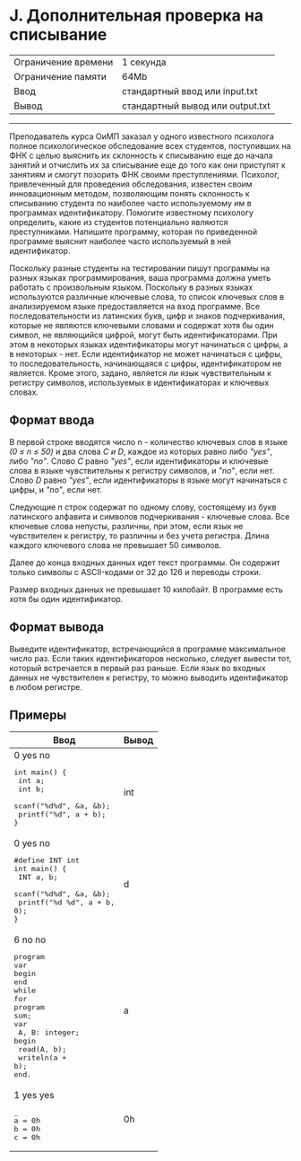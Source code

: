 # J. Дополнительная проверка на списывание

<table>
  <tr>
  	<td>Ограничение времени</td>
  	<td>1 секунда</td>
  </tr>
  <tr>
  	<td>Ограничение памяти</td>
  	<td>64Mb</td>
  </tr>
  <tr>
  	<td>Ввод</td>
  	<td>стандартный ввод или input.txt</td>
  </tr>
  <tr>
  	<td>Вывод</td>
  	<td>стандартный вывод или output.txt</td>
  </tr>
</table>

---
Преподаватель курса ОиМП заказал у одного известного психолога полное психологическое обследование всех студентов, поступивших на ФНК с целью выяснить их склонность к списыванию еще до начала занятий и отчислить их за списывание еще до того как они приступят к занятиям и смогут позорить ФНК своими преступлениями. Психолог, привлеченный для проведения обследования, известен своим инновационным методом, позволяющим понять склонность к списыванию студента по наиболее часто используемому им в программах идентификатору. Помогите известному психологу определить, какие из студентов потенциально являются преступниками. Напишите программу, которая по приведенной программе выяснит наиболее часто используемый в ней идентификатор.

Поскольку разные студенты на тестировании пишут программы на разных языках программирования, ваша программа должна уметь работать с произвольным языком. Поскольку в разных языках используются различные ключевые слова, то список ключевых слов в анализируемом языке предоставляется на вход программе. Все последовательности из латинских букв, цифр и знаков подчеркивания, которые не являются ключевыми словами и содержат хотя бы один символ, не являющийся цифрой, могут быть идентификаторами. При этом в некоторых языках идентификаторы могут начинаться с цифры, а в некоторых - нет. Если идентификатор не может начинаться с цифры, то последовательность, начинающаяся с цифры, идентификатором не является. Кроме этого, задано, является ли язык чувствительным к регистру символов, используемых в идентификаторах и ключевых словах.

## Формат ввода

В первой строке вводятся число n - количество ключевых слов в языке *(0 ≤ n ≤ 50)* и два слова *C и D*, каждое из которых равно либо *"yes"*, либо *"no"*. Слово *C* равно *"yes"*, если идентификаторы и ключевые слова в языке чувствительны к регистру символов, и *"no"*, если нет. Слово *D* равно *"yes"*, если идентификаторы в языке могут начинаться с цифры, и *"no"*, если нет.

Следующие *n* строк содержат по одному слову, состоящему из букв латинского алфавита и символов подчеркивания - ключевые слова. Все ключевые слова непусты, различны, при этом, если язык не чувствителен к регистру, то различны и без учета регистра. Длина каждого ключевого слова не превышает 50 символов.

Далее до конца входных данных идет текст программы. Он содержит только символы с ASCII-кодами от 32 до 126 и переводы строки.

Размер входных данных не превышает 10 килобайт. В программе есть хотя бы один идентификатор.

## Формат вывода

Выведите идентификатор, встречающийся в программе максимальное число раз. Если таких идентификаторов несколько, следует вывести тот, который встречается в первый раз раньше. Если язык во входных данных не чувствителен к регистру, то можно выводить идентификатор в любом регистре.

## Примеры

|Ввод|Вывод|
|---|---|
|0 yes no<br><pre>int main() {<br>  int a;<br>  int b;<br>  scanf("%d%d", &a, &b);<br>  printf("%d", a + b);<br>}</pre>|int|
|0 yes no<br><pre>#define INT int<br>int main() {<br>  INT a, b;<br>  scanf("%d%d", &a, &b);<br>  printf("%d %d", a + b, 0);<br>}</pre>|d|
|6 no no<br><pre>program<br>var<br>begin<br>end<br>while<br>for<br>program sum;<br>var<br>  A, B: integer;<br>begin<br>  read(A, b);<br>  writeln(a + b);<br>end.</pre>|a|
|1 yes yes<br><pre>_<br>a = 0h<br>b = 0h<br>c = 0h</pre>|0h|
